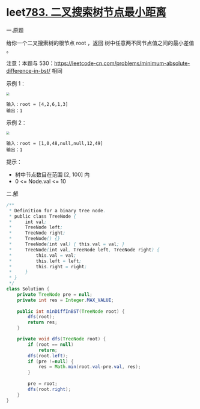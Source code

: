 # leet[783. 二叉搜索树节点最小距离](https://leetcode-cn.com/problems/minimum-distance-between-bst-nodes/)



一.原题

给你一个二叉搜索树的根节点 root ，返回 树中任意两不同节点值之间的最小差值 。

注意：本题与 530：https://leetcode-cn.com/problems/minimum-absolute-difference-in-bst/ 相同

 

示例 1：

<img src="D:\桌面传送\markdown文档收录\leet100\img\bst1.jpg" style="zoom: 50%;" />

```
输入：root = [4,2,6,1,3]
输出：1
```




示例 2：

<img src="D:\桌面传送\markdown文档收录\leet100\img\bst2.jpg" style="zoom:50%;" />

```
输入：root = [1,0,48,null,null,12,49]
输出：1
```




提示：

- 树中节点数目在范围 [2, 100] 内
- 0 <= Node.val <= 10



二.解

```java
/**
 * Definition for a binary tree node.
 * public class TreeNode {
 *     int val;
 *     TreeNode left;
 *     TreeNode right;
 *     TreeNode() {}
 *     TreeNode(int val) { this.val = val; }
 *     TreeNode(int val, TreeNode left, TreeNode right) {
 *         this.val = val;
 *         this.left = left;
 *         this.right = right;
 *     }
 * }
 */
class Solution {
    private TreeNode pre = null;    
    private int res = Integer.MAX_VALUE;
    
    public int minDiffInBST(TreeNode root) {       
        dfs(root);
        return res;
    }

    private void dfs(TreeNode root) {
        if (root == null)
            return;
        dfs(root.left);
        if (pre !=null) {
            res = Math.min(root.val-pre.val, res);
        }
        
        pre = root;
        dfs(root.right);
    }
}
```

